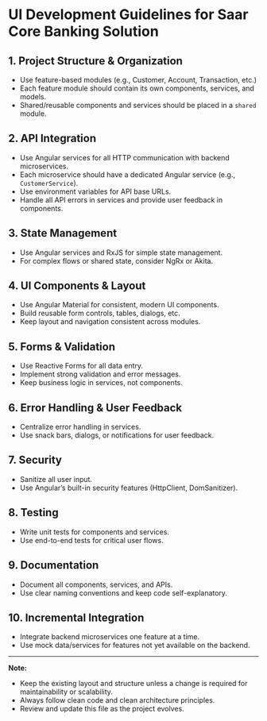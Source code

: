# UI Development Guidelines for Saar Core Banking Solution

## 1. Project Structure & Organization
- Use feature-based modules (e.g., Customer, Account, Transaction, etc.)
- Each feature module should contain its own components, services, and models.
- Shared/reusable components and services should be placed in a `shared` module.

## 2. API Integration
- Use Angular services for all HTTP communication with backend microservices.
- Each microservice should have a dedicated Angular service (e.g., `CustomerService`).
- Use environment variables for API base URLs.
- Handle all API errors in services and provide user feedback in components.

## 3. State Management
- Use Angular services and RxJS for simple state management.
- For complex flows or shared state, consider NgRx or Akita.

## 4. UI Components & Layout
- Use Angular Material for consistent, modern UI components.
- Build reusable form controls, tables, dialogs, etc.
- Keep layout and navigation consistent across modules.

## 5. Forms & Validation
- Use Reactive Forms for all data entry.
- Implement strong validation and error messages.
- Keep business logic in services, not components.

## 6. Error Handling & User Feedback
- Centralize error handling in services.
- Use snack bars, dialogs, or notifications for user feedback.

## 7. Security
- Sanitize all user input.
- Use Angular’s built-in security features (HttpClient, DomSanitizer).

## 8. Testing
- Write unit tests for components and services.
- Use end-to-end tests for critical user flows.

## 9. Documentation
- Document all components, services, and APIs.
- Use clear naming conventions and keep code self-explanatory.

## 10. Incremental Integration
- Integrate backend microservices one feature at a time.
- Use mock data/services for features not yet available on the backend.

---

**Note:**
- Keep the existing layout and structure unless a change is required for maintainability or scalability.
- Always follow clean code and clean architecture principles.
- Review and update this file as the project evolves.
